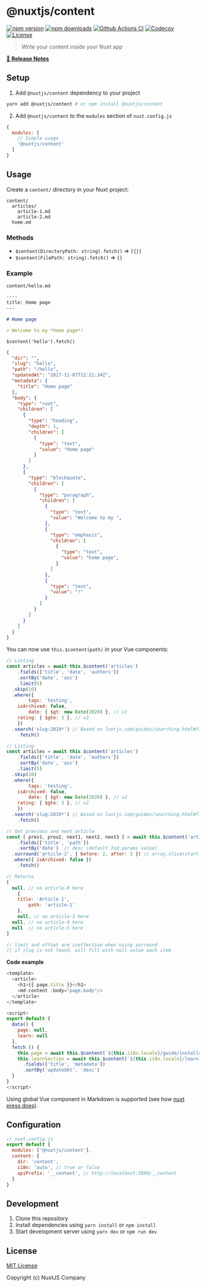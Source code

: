 # @nuxtjs/content

[![npm version][npm-version-src]][npm-version-href]
[![npm downloads][npm-downloads-src]][npm-downloads-href]
[![Github Actions CI][github-actions-ci-src]][github-actions-ci-href]
[![Codecov][codecov-src]][codecov-href]
[![License][license-src]][license-href]

> Write your content inside your Nuxt app

[📖 **Release Notes**](./CHANGELOG.md)

## Setup

1. Add `@nuxtjs/content` dependency to your project

```bash
yarn add @nuxtjs/content # or npm install @nuxtjs/content
```

2. Add `@nuxtjs/content` to the `modules` section of `nuxt.config.js`

```js
{
  modules: [
    // Simple usage
    '@nuxtjs/content'
  ]
}
```

## Usage

Create a `content/` directory in your Nuxt project:

```
content/
  articles/
    article-1.md
    article-2.md
  home.md
```

### Methods

- `$content(DirectoryPath: string).fetch()` ⇒ `[{}]`
- `$content(FilePath: string).fetch()` ⇒ `{}`

### Example

`content/hello.md`

```md
----
title: Home page
---

# Home page

> Welcome to my *home page*!
```

`$content('hello').fetch()`

```json
{
  "dir": "",
  "slug": "hello",
  "path": "/hello",
  "updatedAt": "2017-11-07T12:21:34Z",
  "metadata": {
    "title": "Home page"
  },
  "body": {
    "type": "root",
    "children": [
      {
        "type": "heading",
        "depth": 1,
        "children": [
          {
            "type": "text",
            "value": "Home page"
          }
        ]
      },
      {
        "type": "blockquote",
        "children": [
          {
            "type": "paragraph",
            "children": [
              {
                "type": "text",
                "value": "Welcome to my ",
              },
              {
                "type": "emphasis",
                "children": [
                  {
                    "type": "text",
                    "value": "home page",
                  }
                ]
              },
              {
                "type": "text",
                "value": "!"
              }
            ]
          }
        ]
      }
    ]
  }
}
```

You can now use `this.$content(path)` in your Vue components:

```js
// Listing
const articles = await this.$content('articles')
	.fields(['title', 'date', 'authors'])
	.sortBy('date', 'asc')
	.limit(5)
  .skip(10)
  .where({
		tags: 'testing',
    isArchived: false,
		date: { $gt: new Date(2020) }, // v2
    rating: { $gte: 3 }, // v2
	})
  .search('slug:2019*') // Based on lunrjs.com/guides/searching.html#fields
	.fetch()
```

```js
// Listing
const articles = await this.$content('articles')
	.fields(['title', 'date', 'authors'])
	.sortBy('date', 'asc')
	.limit(5)
  .skip(10)
  .where({
		tags: 'testing',
    isArchived: false,
		date: { $gt: new Date(2020) }, // v2
    rating: { $gte: 3 }, // v2
	})
  .search('slug:2019*') // Based on lunrjs.com/guides/searching.html#fields
	.fetch()
```

```js
// Get previous and next article
const [ prev1, prev2, next1, next2, next3 ] = await this.$content('articles')
	.fields(['title', 'path'])
	.sortBy('date')  // desc (default 2nd params value)
  .surround('article-2', { before: 2, after: 3 }) // array.slice(start (indexOf(my-article) - before), end (1 + before + start))
  .where({ isArchived: false })
	.fetch()

// Returns
[
  null, // no article-0 here
	{
    title: 'Article 1',
		path: 'article-1'
	},
	null, // no article-3 here
  null, // no article-4 here
  null  // no article-5 here
]

// limit and offset are ineffective when using surround
// if slug is not found, will fill with null value each item
```

**Code example**

```js
<template>
  <article>
    <h1>{{ page.title }}</h1>
    <md-content :body="page.body"/>
  </article>
</template>

<script>
export default {
  data() {
    page: null,
    learn: null
  },
  fetch () {
    this.page = await this.$content(`${this.i18n.locale}/guide/installation`).fetch()
    this.learnSection = await this.$content(`${this.i18n.locale}/learn`)
      .fields(['title', 'metadata'])
      .sortBy('updatedAt', 'desc')
  }
}
</script>
```

Using global Vue component in Markdown is supported (see how [nuxt press does](https://nuxt.press/en/customize/#using-components)).

## Configuration

```js
// nuxt.config.js
export default {
  modules: ['@nuxtjs/content'],
  content: {
    dir: 'content',
    i18n: 'auto', // true or false
    apiPrefix: '__content', // http://localhost:3000/__content
  }
}
```

## Development

1. Clone this repository
2. Install dependencies using `yarn install` or `npm install`
3. Start development server using `yarn dev` or `npm run dev`

## License

[MIT License](./LICENSE)

Copyright (c) NuxtJS Company

<!-- Badges -->
[npm-version-src]: https://img.shields.io/npm/v/@nuxtjs/content/latest.svg
[npm-version-href]: https://npmjs.com/package/@nuxtjs/content

[npm-downloads-src]: https://img.shields.io/npm/dt/@nuxtjs/content.svg
[npm-downloads-href]: https://npmjs.com/package/@nuxtjs/content

[github-actions-ci-src]: https://github.com/nuxt-company/content-module/workflows/ci/badge.svg
[github-actions-ci-href]: https://github.com/nuxt-company/content-module/actions?query=workflow%3Aci

[codecov-src]: https://img.shields.io/codecov/c/github/nuxt-company/content-module.svg
[codecov-href]: https://codecov.io/gh/nuxt-company/content-module

[license-src]: https://img.shields.io/npm/l/@nuxtjs/content.svg
[license-href]: https://npmjs.com/package/@nuxtjs/content
